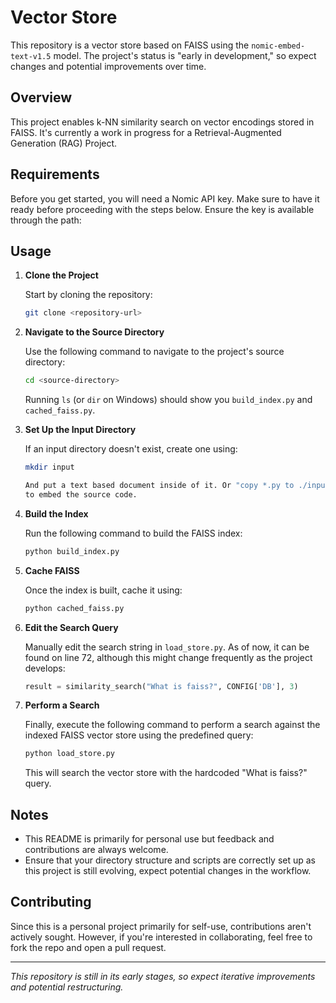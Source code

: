 # Vector Store

This repository is a vector store based on FAISS using the `nomic-embed-text-v1.5` model. The project's status is "early in development," so expect changes and potential improvements over time.

## Overview

This project enables k-NN similarity search on vector encodings stored in FAISS. It's currently a work in progress for a Retrieval-Augmented Generation (RAG) Project.

## Requirements

Before you get started, you will need a Nomic API key. Make sure to have it ready before proceeding with the steps below. Ensure the key is available through the path:

## Usage

1. **Clone the Project**

   Start by cloning the repository:
   ```bash
   git clone <repository-url>
   ```

2. **Navigate to the Source Directory**

   Use the following command to navigate to the project's source directory:
   ```bash
   cd <source-directory>
   ```

   Running `ls` (or `dir` on Windows) should show you `build_index.py` and `cached_faiss.py`.

3. **Set Up the Input Directory**

   If an input directory doesn't exist, create one using:
   ```bash
   mkdir input

   And put a text based document inside of it. Or "copy *.py to ./input"
   to embed the source code.
   ```

4. **Build the Index**

   Run the following command to build the FAISS index:
   ```bash
   python build_index.py
   ```

5. **Cache FAISS**

   Once the index is built, cache it using:
   ```bash
   python cached_faiss.py
   ```

6. **Edit the Search Query**

   Manually edit the search string in `load_store.py`. As of now, it can be found on line 72, although this might change frequently as the project develops:

   ```python
   result = similarity_search("What is faiss?", CONFIG['DB'], 3)
   ```

7. **Perform a Search**

   Finally, execute the following command to perform a search against the indexed FAISS vector store using the predefined query:
   ```bash
   python load_store.py
   ```

   This will search the vector store with the hardcoded "What is faiss?" query.

## Notes

- This README is primarily for personal use but feedback and contributions are always welcome.
- Ensure that your directory structure and scripts are correctly set up as this project is still evolving, expect potential changes in the workflow.

## Contributing

Since this is a personal project primarily for self-use, contributions aren't actively sought. However, if you're interested in collaborating, feel free to fork the repo and open a pull request.

---

*This repository is still in its early stages, so expect iterative improvements and potential restructuring.*